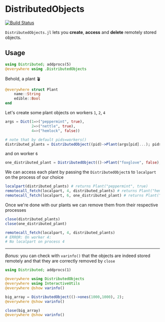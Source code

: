 # DistributedObjects

[![Build Status](https://github.com/Selim78/DistributedObjects.jl/actions/workflows/CI.yml/badge.svg?branch=main)](https://github.com/Selim78/DistributedObjects.jl/actions/workflows/CI.yml?query=branch%3Amain)


`DistributedObjects.jl` lets you **create**, **access** and **delete** remotely stored objects.

## Usage

```julia
using Distributed; addprocs(5)
@everywhere using .DistributedObjects
```

Behold, a plant 🪴
```julia
@everywhere struct Plant
    name::String
    edible::Bool
end
```
Let's create some plant objects on workers `1`, `2`, `4`
```julia
args = Dict(1=>("peppermint", true), 
            2=>("nettle", true), 
            4=>("hemlock", false))

# note that by default pids=workers()
distributed_plants = DistributedObject((pid)->Plant(args[pid]...); pids=[1, 2, 4]);
```
and on worker `6`
```julia
one_distributed_plant = DistributedObject(()->Plant("foxglove", false), 6);

```
We can access each plant by passing the `DistributedObject`s to `localpart` on the process of our choice
```julia
localpart(distributed_plants) # returns Plant("peppermint", true)
remotecall_fetch(localpart, 4, distributed_plants) # returns Plant("hemlock", false)
remotecall_fetch(localpart, 6, one_distributed_plant) # returns Plant("foxglove", false)
```
Once we're done with our plants we can remove them from their respective processes
```julia
close(distributed_plants)
close(one_distributed_plant)

remotecall_fetch(localpart, 4, distributed_plants) 
# ERROR: On worker 4:
# No localpart on process 4
```
---
*Bonus:* you can check with `varinfo()` that the objects are indeed stored remotely and that they are correctly removed by `close`

```julia
using Distributed; addprocs(1)

@everywhere using DistributedObjects
@everywhere using InteractiveUtils
@everywhere @show varinfo()

big_array = DistributedObject(()->ones(1000,1000), 2);
@everywhere @show varinfo()

close(big_array)
@everywhere @show varinfo()
```
